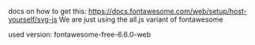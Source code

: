 docs on how to get this: https://docs.fontawesome.com/web/setup/host-yourself/svg-js
We are just using the all.js variant of fontawesome

used version: fontawesome-free-6.6.0-web